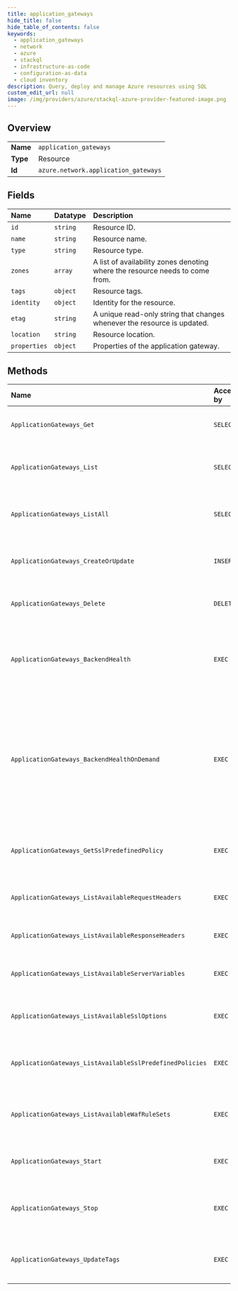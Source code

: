 ```yaml
---
title: application_gateways
hide_title: false
hide_table_of_contents: false
keywords:
  - application_gateways
  - network
  - azure    
  - stackql
  - infrastructure-as-code
  - configuration-as-data
  - cloud inventory
description: Query, deploy and manage Azure resources using SQL
custom_edit_url: null
image: /img/providers/azure/stackql-azure-provider-featured-image.png
---
```

  
    

## Overview
<table><tbody>
<tr><td><b>Name</b></td><td><code>application_gateways</code></td></tr>
<tr><td><b>Type</b></td><td>Resource</td></tr>
<tr><td><b>Id</b></td><td><code>azure.network.application_gateways</code></td></tr>
</tbody></table>

## Fields
| Name | Datatype | Description |
|:-----|:---------|:------------|
| `id` | `string` | Resource ID. |
| `name` | `string` | Resource name. |
| `type` | `string` | Resource type. |
| `zones` | `array` | A list of availability zones denoting where the resource needs to come from. |
| `tags` | `object` | Resource tags. |
| `identity` | `object` | Identity for the resource. |
| `etag` | `string` | A unique read-only string that changes whenever the resource is updated. |
| `location` | `string` | Resource location. |
| `properties` | `object` | Properties of the application gateway. |
## Methods
| Name | Accessible by | Required Params | Description |
|:-----|:--------------|:----------------|:------------|
| `ApplicationGateways_Get` | `SELECT` | `applicationGatewayName, resourceGroupName, subscriptionId` | Gets the specified application gateway. |
| `ApplicationGateways_List` | `SELECT` | `resourceGroupName, subscriptionId` | Lists all application gateways in a resource group. |
| `ApplicationGateways_ListAll` | `SELECT` | `subscriptionId` | Gets all the application gateways in a subscription. |
| `ApplicationGateways_CreateOrUpdate` | `INSERT` | `applicationGatewayName, resourceGroupName, subscriptionId` | Creates or updates the specified application gateway. |
| `ApplicationGateways_Delete` | `DELETE` | `applicationGatewayName, resourceGroupName, subscriptionId` | Deletes the specified application gateway. |
| `ApplicationGateways_BackendHealth` | `EXEC` | `applicationGatewayName, resourceGroupName, subscriptionId` | Gets the backend health of the specified application gateway in a resource group. |
| `ApplicationGateways_BackendHealthOnDemand` | `EXEC` | `applicationGatewayName, resourceGroupName, subscriptionId` | Gets the backend health for given combination of backend pool and http setting of the specified application gateway in a resource group. |
| `ApplicationGateways_GetSslPredefinedPolicy` | `EXEC` | `predefinedPolicyName, subscriptionId` | Gets Ssl predefined policy with the specified policy name. |
| `ApplicationGateways_ListAvailableRequestHeaders` | `EXEC` | `subscriptionId` | Lists all available request headers. |
| `ApplicationGateways_ListAvailableResponseHeaders` | `EXEC` | `subscriptionId` | Lists all available response headers. |
| `ApplicationGateways_ListAvailableServerVariables` | `EXEC` | `subscriptionId` | Lists all available server variables. |
| `ApplicationGateways_ListAvailableSslOptions` | `EXEC` | `subscriptionId` | Lists available Ssl options for configuring Ssl policy. |
| `ApplicationGateways_ListAvailableSslPredefinedPolicies` | `EXEC` | `subscriptionId` | Lists all SSL predefined policies for configuring Ssl policy. |
| `ApplicationGateways_ListAvailableWafRuleSets` | `EXEC` | `subscriptionId` | Lists all available web application firewall rule sets. |
| `ApplicationGateways_Start` | `EXEC` | `applicationGatewayName, resourceGroupName, subscriptionId` | Starts the specified application gateway. |
| `ApplicationGateways_Stop` | `EXEC` | `applicationGatewayName, resourceGroupName, subscriptionId` | Stops the specified application gateway in a resource group. |
| `ApplicationGateways_UpdateTags` | `EXEC` | `applicationGatewayName, resourceGroupName, subscriptionId` | Updates the specified application gateway tags. |
